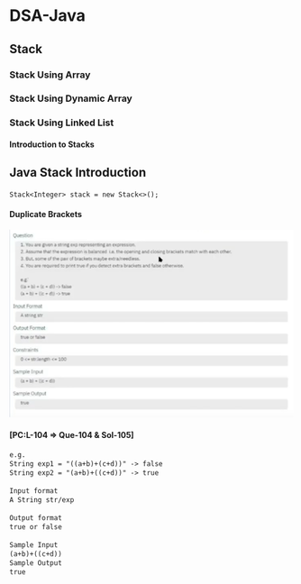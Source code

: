 # DSA-Java

## Stack

### Stack Using Array

### Stack Using Dynamic Array

### Stack Using Linked List

#### Introduction to Stacks

## Java Stack Introduction

```
Stack<Integer> stack = new Stack<>();   
```

#### Duplicate Brackets

![Duplicate Brackets Image](../assets/stack/duplicatebracketsque1.png)

#### [PC:L-104 => Que-104 & Sol-105]

```
e.g.
String exp1 = "((a+b)+(c+d))" -> false
String exp2 = "(a+b)+((c+d))" -> true

Input format
A String str/exp
   
Output format
true or false

Sample Input
(a+b)+((c+d))
Sample Output
true   
```